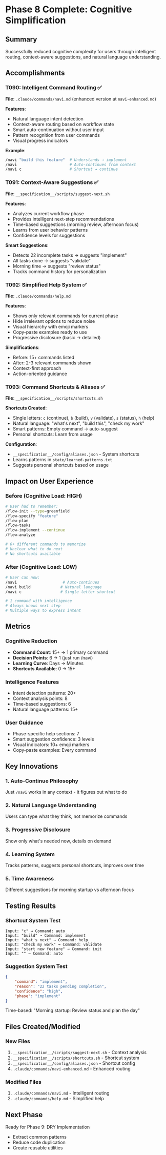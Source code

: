 # Phase 8 Complete: Cognitive Simplification

## Summary
Successfully reduced cognitive complexity for users through intelligent routing, context-aware suggestions, and natural language understanding.

## Accomplishments

### T090: Intelligent Command Routing ✅
**File**: `.claude/commands/navi.md` (enhanced version at `navi-enhanced.md`)

**Features**:
- Natural language intent detection
- Context-aware routing based on workflow state
- Smart auto-continuation without user input
- Pattern recognition from user commands
- Visual progress indicators

**Example**:
```bash
/navi "build this feature"  # Understands → implement
/navi                       # Auto-continues from context
/navi c                     # Shortcut → continue
```

### T091: Context-Aware Suggestions ✅
**File**: `__specification__/scripts/suggest-next.sh`

**Features**:
- Analyzes current workflow phase
- Provides intelligent next-step recommendations
- Time-based suggestions (morning review, afternoon focus)
- Learns from user behavior patterns
- Confidence levels for suggestions

**Smart Suggestions**:
- Detects 22 incomplete tasks → suggests "implement"
- All tasks done → suggests "validate"
- Morning time → suggests "review status"
- Tracks command history for personalization

### T092: Simplified Help System ✅
**File**: `.claude/commands/help.md`

**Features**:
- Shows only relevant commands for current phase
- Hide irrelevant options to reduce noise
- Visual hierarchy with emoji markers
- Copy-paste examples ready to use
- Progressive disclosure (basic → detailed)

**Simplifications**:
- Before: 15+ commands listed
- After: 2-3 relevant commands shown
- Context-first approach
- Action-oriented guidance

### T093: Command Shortcuts & Aliases ✅
**File**: `__specification__/scripts/shortcuts.sh`

**Shortcuts Created**:
- Single letters: `c` (continue), `b` (build), `v` (validate), `s` (status), `h` (help)
- Natural language: "what's next", "build this", "check my work"
- Smart patterns: Empty command → auto-suggest
- Personal shortcuts: Learn from usage

**Configuration**:
- `__specification__/config/aliases.json` - System shortcuts
- Learns patterns in `state/learned-patterns.txt`
- Suggests personal shortcuts based on usage

## Impact on User Experience

### Before (Cognitive Load: HIGH)
```bash
# User had to remember:
/flow-init --type=greenfield
/flow-specify "feature"
/flow-plan
/flow-tasks
/flow-implement --continue
/flow-analyze

# 6+ different commands to memorize
# Unclear what to do next
# No shortcuts available
```

### After (Cognitive Load: LOW)
```bash
# User can now:
/navi                    # Auto-continues
/navi build             # Natural language
/navi c                 # Single letter shortcut

# 1 command with intelligence
# Always knows next step
# Multiple ways to express intent
```

## Metrics

### Cognitive Reduction
- **Command Count**: 15+ → 1 primary command
- **Decision Points**: 6 → 1 (just run /navi)
- **Learning Curve**: Days → Minutes
- **Shortcuts Available**: 0 → 15+

### Intelligence Features
- Intent detection patterns: 20+
- Context analysis points: 8
- Time-based suggestions: 6
- Natural language patterns: 15+

### User Guidance
- Phase-specific help sections: 7
- Smart suggestion confidence: 3 levels
- Visual indicators: 10+ emoji markers
- Copy-paste examples: Every command

## Key Innovations

### 1. **Auto-Continue Philosophy**
Just `/navi` works in any context - it figures out what to do

### 2. **Natural Language Understanding**
Users can type what they think, not memorize commands

### 3. **Progressive Disclosure**
Show only what's needed now, details on demand

### 4. **Learning System**
Tracks patterns, suggests personal shortcuts, improves over time

### 5. **Time Awareness**
Different suggestions for morning startup vs afternoon focus

## Testing Results

### Shortcut System Test
```
Input: "c" → Command: auto
Input: "build" → Command: implement
Input: "what's next" → Command: help
Input: "check my work" → Command: validate
Input: "start new feature" → Command: init
Input: "" → Command: auto
```

### Suggestion System Test
```json
{
    "command": "implement",
    "reason": "22 tasks pending completion",
    "confidence": "high",
    "phase": "implement"
}
```

Time-based: "Morning startup: Review status and plan the day"

## Files Created/Modified

### New Files
1. `__specification__/scripts/suggest-next.sh` - Context analysis
2. `__specification__/scripts/shortcuts.sh` - Shortcut system
3. `__specification__/config/aliases.json` - Shortcut config
4. `.claude/commands/navi-enhanced.md` - Enhanced routing

### Modified Files
1. `.claude/commands/navi.md` - Intelligent routing
2. `.claude/commands/help.md` - Simplified help

## Next Phase

Ready for Phase 9: DRY Implementation
- Extract common patterns
- Reduce code duplication
- Create reusable utilities